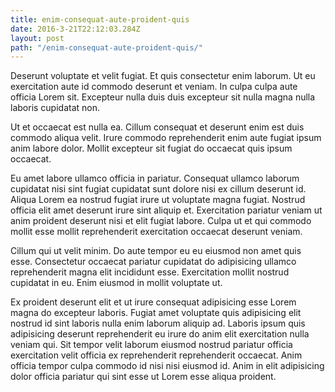```yaml
---
title: enim-consequat-aute-proident-quis
date: 2016-3-21T22:12:03.284Z
layout: post
path: "/enim-consequat-aute-proident-quis/"
---
```


Deserunt voluptate et velit fugiat. Et quis consectetur enim laborum. Ut eu exercitation aute id commodo deserunt et veniam. In culpa culpa aute officia Lorem sit. Excepteur nulla duis duis excepteur sit nulla magna nulla laboris cupidatat non.

Ut et occaecat est nulla ea. Cillum consequat et deserunt enim est duis commodo aliqua velit. Irure commodo reprehenderit enim aute fugiat ipsum anim labore dolor. Mollit excepteur sit fugiat do occaecat quis ipsum occaecat.

Eu amet labore ullamco officia in pariatur. Consequat ullamco laborum cupidatat nisi sint fugiat cupidatat sunt dolore nisi ex cillum deserunt id. Aliqua Lorem ea nostrud fugiat irure ut voluptate magna fugiat. Nostrud officia elit amet deserunt irure sint aliquip et. Exercitation pariatur veniam ut anim proident deserunt nisi et elit fugiat labore. Culpa ut et qui commodo mollit esse mollit reprehenderit exercitation occaecat deserunt veniam.

Cillum qui ut velit minim. Do aute tempor eu eu eiusmod non amet quis esse. Consectetur occaecat pariatur cupidatat do adipisicing ullamco reprehenderit magna elit incididunt esse. Exercitation mollit nostrud cupidatat in eu. Enim eiusmod in mollit voluptate ut.

Ex proident deserunt elit et ut irure consequat adipisicing esse Lorem magna do excepteur laboris. Fugiat amet voluptate quis adipisicing elit nostrud id sint laboris nulla enim laborum aliquip ad. Laboris ipsum quis adipisicing deserunt reprehenderit eu irure do anim elit exercitation nulla veniam qui. Sit tempor velit laborum eiusmod nostrud pariatur officia exercitation velit officia ex reprehenderit reprehenderit occaecat. Anim officia tempor culpa commodo id nisi nisi eiusmod id. Anim in elit adipisicing dolor officia pariatur qui sint esse ut Lorem esse aliqua proident.